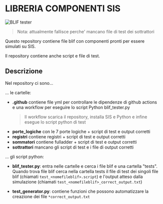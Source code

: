 # LIBRERIA COMPONENTI SIS

![BLIF tester](https://github.com/arc6-202021/lib_componenti_sis/workflows/BLIF%20tester/badge.svg)

> Nota: attualmente fallisce perche' mancano file di test dei sottrattori 

Questo repository contiene file blif
con componenti pronti per essere simulati su SIS.

Il repository contiene anche script e file di test.

## Descrizione

Nel repository ci sono...

... le cartelle:
* **.github** contiene file yml per controllare le dipendenze di github actions
e una workflow per eseguire lo script Python blif_tester.py
    > Il workflow scarica il repository, installa SIS e Python e infine esegue lo script python di test
* **porte_logiche** con le 7 porte logiche + script di test e output corretti
* **registri** contiene registri + script di test e output corretti
* **sommatori** contiene fulladder + script di test e output corretti
* **sottrattori** mancano gli script di test e i file di output corretti

... gli script python:
* **blif_tester.py**: entra nelle cartelle e cerca i file blif e una cartella "tests".
Quando trova file blif cerca nella cartella tests
il file di test dei singoli file blif (chiamati ```test_<nomefileblif>.script```)
e l'output atteso dalla simulazione (chiamati ```test_<nomefileblif>_correct_output.txt```)

* **test_generator.py**: contiene funzioni che possono automatizzare la creazione dei
file ```*correct_output.txt```